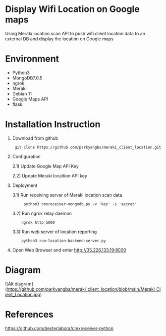 # Display Wifi Location on Google maps
Using Meraki location scan API to push wifi client location data to an external DB and display the location on Google maps

# Environment
- Python3
- MongoDB7.0.5
- ngrok
- Meraki
- Debian 11
- Google Maps API
- flask

# Installation Instruction
1) Download from github
  
        git clone https://github.com/parkyangbs/meraki_client_location.git
2) Configuration

      2.1) Update Google Map API Key

      2.2) Update Meraki localtion API key
3) Deployment
   
      3.1) Run receiving server of Meraki location scan data
   
            python3 cmxreceiver-mongodb.py -v 'key' -s 'secret'
      3.2) Run ngrok relay daemon

           ngrok http 5000
      3.3) Run web server of location reporting

           python3 run-location-backend-server.py
   
4) Open Web Browser and enter http://35.226.133.19:8000
   
# Diagram
![Alt diagram] (https://github.com/parkyangbs/meraki_client_location/blob/main/Meraki_Client_Location.jpg)

# References
https://github.com/dexterlabora/cmxreceiver-python

